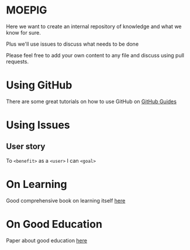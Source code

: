 # MOEPIG

Here we want to create an internal repository of knowledge and what we know for sure.

Plus we'll use issues to discuss what needs to be done

Please feel free to add your own content to any file and discuss using pull requests.

# Using GitHub

There are some great tutorials on how to use GitHub on [GitHub Guides](https://guides.github.com/)

# Using Issues
## User story
To `<benefit>` as a `<user>` I can `<goal>`

# On Learning
Good comprehensive book on learning itself [here](http://www.colorado.edu/MCDB/LearningBiology/readings/How-people-learn.pdf)

# On Good Education
Paper about good education [here](http://lchc.ucsd.edu/mca/Mail/xmcamail.2014-11.dir/pdfgU6kKuP7V0.pdf)
